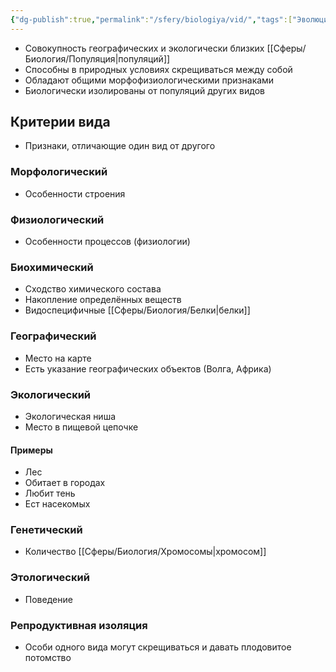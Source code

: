 ```yaml
---
{"dg-publish":true,"permalink":"/sfery/biologiya/vid/","tags":["Эволюция"]}
---
```


- Совокупность географических и экологически близких [[Сферы/Биология/Популяция\|популяций]]
- Способны в природных условиях скрещиваться между собой 
- Обладают общими морфофизиологическими признаками
- Биологически изолированы от популяций других видов 
## Критерии вида 
- Признаки, отличающие один вид от другого 
### Морфологический 
- Особенности строения 
### Физиологический 
- Особенности процессов (физиологии)
### Биохимический
- Сходство химического состава 
- Накопление определённых веществ 
- Видоспецифичные [[Сферы/Биология/Белки\|белки]]
### Географический
- Место на карте 
- Есть указание географических объектов (Волга, Африка)
### Экологический
- Экологическая ниша 
- Место в пищевой цепочке
#### Примеры
- Лес
- Обитает в городах
- Любит тень 
- Ест насекомых
### Генетический 
- Количество [[Сферы/Биология/Хромосомы\|хромосом]]
### Этологический 
- Поведение
### Репродуктивная изоляция 
- Особи одного вида могут скрещиваться и давать плодовитое потомство
